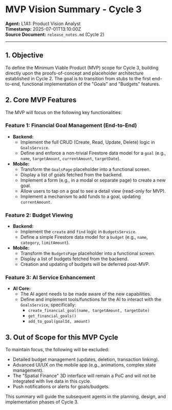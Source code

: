 # MVP Vision Summary - Cycle 3

**Agent:** L1A1: Product Vision Analyst  
**Timestamp:** 2025-07-01T13:10:00Z  
**Source Document:** `release_notes.md` (Cycle 2)

---

## 1. Objective

To define the Minimum Viable Product (MVP) scope for Cycle 3, building directly upon the proofs-of-concept and placeholder architecture established in Cycle 2. The goal is to transition from stubs to the first end-to-end, functional implementation of the "Goals" and "Budgets" features.

## 2. Core MVP Features

The MVP will focus on the following key functionalities:

### Feature 1: Financial Goal Management (End-to-End)

*   **Backend:**
    *   Implement the full CRUD (Create, Read, Update, Delete) logic in `GoalsService`.
    *   Define and enforce a non-trivial Firestore data model for a `goal` (e.g., `name`, `targetAmount`, `currentAmount`, `targetDate`).
*   **Mobile:**
    *   Transform the `GoalsPage` placeholder into a functional screen.
    *   Display a list of goals fetched from the backend.
    *   Implement a form (e.g., in a modal or separate page) to create a new goal.
    *   Allow users to tap on a goal to see a detail view (read-only for MVP).
    *   Implement a mechanism to add funds to a goal, updating `currentAmount`.

### Feature 2: Budget Viewing

*   **Backend:**
    *   Implement the `create` and `find` logic in `BudgetsService`.
    *   Define a simple Firestore data model for a `budget` (e.g., `name`, `category`, `limitAmount`).
*   **Mobile:**
    *   Transform the `BudgetsPage` placeholder into a functional screen.
    *   Display a list of budgets fetched from the backend.
    *   Creation and updating of budgets will be deferred post-MVP.

### Feature 3: AI Service Enhancement

*   **AI Core:**
    *   The AI agent needs to be made aware of the new capabilities.
    *   Define and implement tools/functions for the AI to interact with the `GoalsService`, specifically:
        *   `create_financial_goal(name, targetAmount, targetDate)`
        *   `get_financial_goals()`
        *   `add_to_goal(goalId, amount)`

## 3. Out of Scope for this MVP Cycle

To maintain focus, the following will be excluded:

*   Detailed budget management (updates, deletion, transaction linking).
*   Advanced UI/UX on the mobile app (e.g., animations, complex state management).
*   The "Spatial Finance" 3D interface will remain a PoC and will not be integrated with live data in this cycle.
*   Push notifications or alerts for goals/budgets.

This summary will guide the subsequent agents in the planning, design, and implementation phases of Cycle 3. 